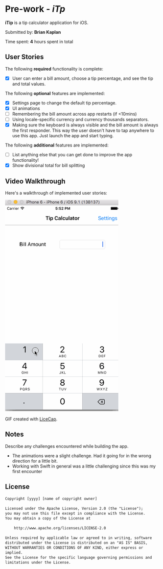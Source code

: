 # Pre-work - *iTp*

**iTip** is a tip calculator application for iOS.

Submitted by: **Brian Kaplan**

Time spent: **4** hours spent in total

## User Stories

The following **required** functionality is complete:
* [x] User can enter a bill amount, choose a tip percentage, and see the tip and total values.

The following **optional** features are implemented:
* [x] Settings page to change the default tip percentage.
* [x] UI animations
* [ ] Remembering the bill amount across app restarts (if <10mins)
* [ ] Using locale-specific currency and currency thousands separators.
* [x] Making sure the keyboard is always visible and the bill amount is always the first responder. This way the user doesn't have to tap anywhere to use this app. Just launch the app and start typing.

The following **additional** features are implemented:
- [ ] List anything else that you can get done to improve the app functionality!
- [x] Show divisional total for bill splitting

## Video Walkthrough 

Here's a walkthrough of implemented user stories:

![alt tag](https://raw.githubusercontent.com/Brian-Kaplan/iTip/master/iTipDemo.gif)

GIF created with [LiceCap](http://www.cockos.com/licecap/).

## Notes

Describe any challenges encountered while building the app.
- The animations were a slight challenge. Had it going for in the wrong direction for a little bit.
- Working with Swift in general was a little challenging since this was my first encounter

## License

    Copyright [yyyy] [name of copyright owner]

    Licensed under the Apache License, Version 2.0 (the "License");
    you may not use this file except in compliance with the License.
    You may obtain a copy of the License at

        http://www.apache.org/licenses/LICENSE-2.0

    Unless required by applicable law or agreed to in writing, software
    distributed under the License is distributed on an "AS IS" BASIS,
    WITHOUT WARRANTIES OR CONDITIONS OF ANY KIND, either express or implied.
    See the License for the specific language governing permissions and
    limitations under the License.
